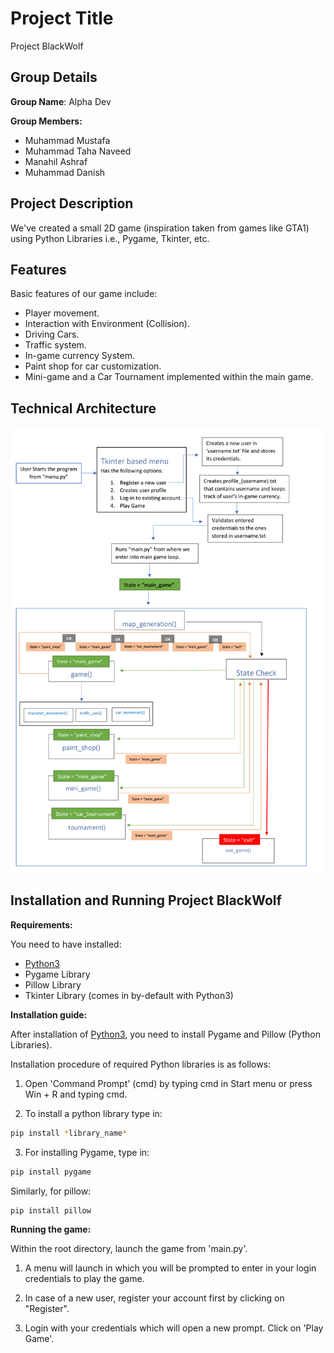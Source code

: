 # Project Title

Project BlackWolf

## Group Details

**Group Name**: Alpha Dev


**Group Members:**
  - Muhammad Mustafa
  - Muhammad Taha Naveed
  - Manahil Ashraf
  - Muhammad Danish



## Project Description
We've created a small 2D game (inspiration taken from games like GTA1) using Python Libraries i.e., Pygame, Tkinter, etc.

## Features
Basic features of our game include:


  - Player movement.
  - Interaction with Environment (Collision).
  - Driving Cars.
  - Traffic system.
  - In-game currency System.
  - Paint shop for car customization.
  - Mini-game and a Car Tournament implemented within the main game.



## Technical Architecture
![Technical Architecture](architecture.png)




## Installation and Running Project BlackWolf
**Requirements:**

You need to have installed:

  - [Python3](https://www.python.org/downloads/release/python-391/)
  - Pygame Library
  - Pillow Library
  - Tkinter Library (comes in by-default with Python3)




**Installation guide:**

After installation of [Python3](https://www.python.org/downloads/release/python-391/), you need to install Pygame and Pillow (Python Libraries).


Installation procedure of required Python libraries is as follows:

1. Open 'Command Prompt' (cmd) by typing cmd in Start menu or press Win + R and typing cmd.

2. To install a python library type in: 


```bash
pip install *library_name*
```


3. For installing Pygame, type in:

 ```bash
 pip install pygame
 ```

Similarly, for pillow:

```bash
pip install pillow
```


**Running the game:**

Within the root directory, launch the game from 'main.py'.

1. A menu will launch in which you will be prompted to enter in your login credentials to play the game.

2. In case of a new user, register your account first by clicking on "Register".

3. Login with your credentials which will open a new prompt. Click on 'Play Game'.


